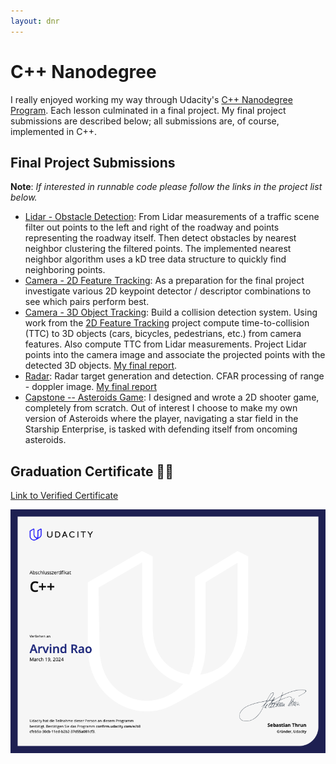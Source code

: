 ```yaml
---
layout: dnr
---
```


# C++ Nanodegree

I really enjoyed working my way through Udacity's [C++ Nanodegree Program](https://www.udacity.com/course/c-plus-plus-nanodegree--nd213). Each lesson culminated in a final project. My final project submissions are described below; all submissions are, of course, implemented in C++.

## Final Project Submissions

**Note**: *If interested in runnable code please follow the links in the project list below.*

- [Lidar - Obstacle Detection](https://github.com/arvsrao/SFND_Lidar_Obstacle_Detection): From Lidar measurements of a traffic scene filter out points to the left and right of the roadway and points representing the roadway itself. Then detect obstacles by nearest neighbor clustering the filtered points. The implemented nearest neighbor algorithm uses a kD tree data structure to quickly find neighboring points.
- [Camera - 2D Feature Tracking](https://github.com/arvsrao/SFND_2D_Feature_Tracking):  As a preparation for the final project investigate various 2D keypoint detector / descriptor combinations to see which pairs perform best.
- [Camera - 3D Object Tracking](https://github.com/arvsrao/SFND_3D_Object_Tracking):  Build a collision detection system. Using work from the [2D Feature Tracking](https://github.com/arvsrao/SFND_2D_Feature_Tracking) project compute time-to-collision (TTC) to 3D objects (cars, bicycles, pedestrians, etc.) from camera features.  Also compute TTC from Lidar measurements. Project Lidar points into the camera image and associate the projected points with the detected 3D objects. [My final report](https://htmlpreview.github.io/?https://github.com/arvsrao/SFND_3D_Object_Tracking/blob/main/SF-Final-Project.html).
- [Radar](https://github.com/arvsrao/SFND_Radar): Radar target generation and detection. CFAR processing of range - doppler image. [My final report](https://htmlpreview.github.io/?https://github.com/arvsrao/SFND_Radar/blob/master/final_project_radar.html)
- [Capstone -- Asteroids Game](https://github.com/arvsrao/Asteroids): I designed and wrote a 2D shooter game, completely from scratch. Out of interest I choose to make my own version of Asteroids where the player, navigating a star field in the Starship Enterprise, is tasked with defending itself from oncoming asteroids. 

## Graduation Certificate 🎉🎉

[Link to Verified Certificate](https://www.udacity.com/certificate/e/b8cfeb5a-30cb-11ed-b2b2-37d55a081cf3)

![Nanodegree Certificate](/assets/udacity-c++-certificate.png "Certificate")

